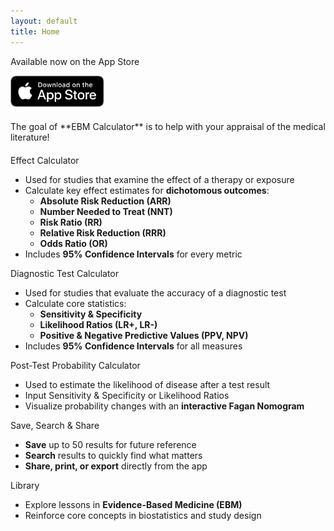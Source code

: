 ```yaml
---
layout: default
title: Home
---
```


<!-- Force feature boxes to be always expanded -->
<style>
  .static-feature .faq-answer { 
    display: block !important;
  }
  .static-feature .faq-question { 
    cursor: default;
  }
</style>

<style>
  .index-sticky {
    top: 50px !important; /* Reduce the top offset on the home page so the button sits only 5px below the tab bar */
    margin-top: 0 !important; /* Remove the negative margin so the button isn't pushed upward */
  }
</style>

<!-- Hero Download Section -->
<div class="hero-bar-wrapper">
  <p style="margin-bottom: 1em;">Available now on the App Store</p>
  <div class="hero-bar">
    <a href="https://apps.apple.com/us/app/ebm-calculator/id6737999201"
       target="_blank" rel="noopener noreferrer">
      <img src="/assets/images/Download_on_the_App_Store_Badge_US-UK_RGB_blk_092917.svg"
           alt="Download on the App Store"
           style="height:50px;">
    </a>
  </div>
</div>


<!-- Goal Statement -->
<div style="max-width: 600px; margin: 20px auto;" markdown="1">
  The goal of **EBM Calculator** is to help with your appraisal of the medical literature!
</div>

<!-- Individual Feature Boxes (Always Expanded) -->
<div class="static-feature" style="max-width: 600px; margin: 20px auto;">
  <!-- Effect Calculator -->
  <div class="faq-item">
    <div class="faq-question">Effect Calculator</div>
    <div class="faq-answer">
      <ul>
        <li>Used for studies that examine the effect of a therapy or exposure</li>
        <li>
          Calculate key effect estimates for <strong>dichotomous outcomes</strong>:
          <ul>
            <li><strong>Absolute Risk Reduction (ARR)</strong></li>
            <li><strong>Number Needed to Treat (NNT)</strong></li>
            <li><strong>Risk Ratio (RR)</strong></li>
            <li><strong>Relative Risk Reduction (RRR)</strong></li>
            <li><strong>Odds Ratio (OR)</strong></li>
          </ul>
        </li>
        <li>Includes <strong>95% Confidence Intervals</strong> for every metric</li>
      </ul>
    </div>
  </div>
  
  <!-- Diagnostic Test Calculator -->
  <div class="faq-item">
    <div class="faq-question">Diagnostic Test Calculator</div>
    <div class="faq-answer">
      <ul>
        <li>Used for studies that evaluate the accuracy of a diagnostic test</li>
        <li>
          Calculate core statistics:
          <ul>
            <li><strong>Sensitivity & Specificity</strong></li>
            <li><strong>Likelihood Ratios (LR+, LR-)</strong></li>
            <li><strong>Positive & Negative Predictive Values (PPV, NPV)</strong></li>
          </ul>
        </li>
        <li>Includes <strong>95% Confidence Intervals</strong> for all measures</li>
      </ul>
    </div>
  </div>
  
  <!-- Post-Test Probability Calculator -->
  <div class="faq-item">
    <div class="faq-question">Post-Test Probability Calculator</div>
    <div class="faq-answer">
      <ul>
        <li>Used to estimate the likelihood of disease after a test result</li>
        <li>Input Sensitivity & Specificity or Likelihood Ratios</li>
        <li>Visualize probability changes with an <strong>interactive Fagan Nomogram</strong></li>
      </ul>
    </div>
  </div>
  
  <!-- Save, Search & Share -->
  <div class="faq-item">
    <div class="faq-question">Save, Search &amp; Share</div>
    <div class="faq-answer">
      <ul>
        <li><strong>Save</strong> up to 50 results for future reference</li>
        <li><strong>Search</strong> results to quickly find what matters</li>        
        <li><strong>Share, print, or export</strong> directly from the app</li>
      </ul>
    </div>
  </div>
  
  <!-- Library -->
  <div class="faq-item">
    <div class="faq-question">Library</div>
    <div class="faq-answer">
      <ul>
        <li>Explore lessons in <strong>Evidence-Based Medicine (EBM)</strong></li>
        <li>Reinforce core concepts in biostatistics and study design</li>
      </ul>
    </div>
  </div>
</div>
